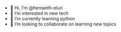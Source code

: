 - 👋 Hi, I’m @hemanth-eluri
- 👀 I’m interested in new tech
- 🌱 I’m currently learning python
- 💞️ I’m looking to collaborate on learning new topics
<!---
hemanth-eluri/hemanth-eluri is a ✨ special ✨ repository because its `README.md` (this file) appears on your GitHub profile.
You can click the Preview link to take a look at your changes.
--->
